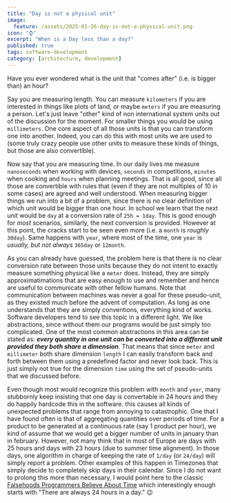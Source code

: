 ```yaml
---
title: "Day is not a physical unit"
image:
  feature: /assets/2025-01-26-day-is-not-a-physical-unit.png
icon: "⌚"
excerpt: "When is a Day less than a day?"
published: true
tags: software-development
category: [architecture, development]
---
```


Have you ever wondered what is the unit that "comes after" (i.e. is bigger than) an hour?

Say you are measuring length. You can measure `kilometers` if you are interested in things like plots of land, or maybe `meters` if you are measuring a person. Let's just leave "other" kind of non international system units out of the discussion for the moment. For smaller things you would be using `millimeters`. One core aspect of all those units is that you can transform one into another. Indeed, you can do this with most units we are used to (some truly crazy people use other units to measure these kinds of things, but those are also convertible).

Now say that you are measuring time. In our daily lives me measure `nanoseconds` when working with devices, `seconds` in competitions, `minutes` when cooking and `hours` when planning meetings. That is all good, since all those are convertible with rules that (even if they are not multiples of 10 in some cases) are agreed and well understood. When measuring bigger things we run into a bit of a problem, since there is no clear definition of which unit would be bigger than one hour. In school we learn that the next unit would be `day` at a conversion rate of `25h = 1day`. This is good enough for *most* scenarios, similarly, the next conversion is provided. However at this point, the cracks start to be seen even more (i.e. a `month` is *roughly* `30day`). Same happens with `year`, where most of the time, one `year` is *usually, but not always* `365day` or `12month`.

As you can already have guessed, the problem here is that there is no clear conversion rate between those units because they do not intent to exactly measure something physical like a `meter` does. Instead, they are simply approximatimations that are easy enough to use and remember and hence are useful to communicate with other fellow humans. Note that communication between machines was never a goal for these pseudo-unit, as they existed much before the advent of computation. As long as one understands that they are simply conventions, everything kind of works. Software developers tend to see this topic in a different light. We like abstractions, since without them our programs would be just simply too complicated. One of the most common abstractions in this area can be stated as: ***every quantity in one unit can be converted into a different unit provided they both share a dimension***. That means that since `meter` and `millimeter` both share dimension `length` I can easily transform back and forth between them using a predefined factor and never look back. This is just simply not true for the dimension `time` using the set of pseudo-units that we discussed before.

Even though most would recognize this problem with `month` and `year`, many stubbornly keep insisting that one day is convertable in 24 hours and they do happily hardcode this in the software. this causes all kinds of unexpected problems that range from annoying to catastrophic. One that I have found often is that of aggregating quantities over periods of time. For a product to be generated at a continuous rate (say 1 product per hour), we kind of assume that we would get a bigger number of units in january than in february. However, not many think that in most of Europe are days with 25 hours and days with 23 hours (due to summer time alignment). In those days, one algorithm in charge of keeping the rate of `1/day` (or `24/day`) will simply report a problem. Other examples of this happen in Timezones that simply decide to completely skip days in their calendar. Since I do not want to prolong this more than necessary, I would point here to the classic [Falsehoods Programmers Believe About Time](https://gist.github.com/timvisee/fcda9bbdff88d45cc9061606b4b923ca) which interestingly enough starts with "There are always 24 hours in a day." 😉